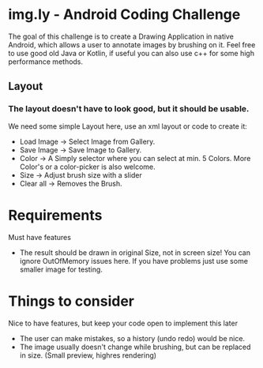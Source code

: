 # img.ly - Android Coding Challenge
The goal of this challenge is to create a Drawing Application in native Android, which allows a user to annotate images by brushing on it. 
Feel free to use good old Java or Kotlin, if useful you can also use c++ for some high performance methods.

## Layout
### The layout doesn't have to look good, but it should be usable.
We need some simple Layout here, use an xml layout or code to create it:
  * Load Image -> Select Image from Gallery.
  * Save Image -> Save Image to Gallery.
  * Color -> A Simply selector where you can select at min. 5 Colors. More Color's or a color-picker is also welcome.
  * Size -> Adjust brush size with a slider
  * Clear all -> Removes the Brush.


# Requirements 
Must have features
  * The result should be drawn in original Size, not in screen size!
    You can ignore OutOfMemory issues here. If you have problems just use some smaller image for testing.

# Things to consider
Nice to have features, but keep your code open to implement this later
  * The user can make mistakes, so a history (undo redo) would be nice.
  * The image usually doesn't change while brushing, but can be replaced in size. (Small preview, highres rendering)
